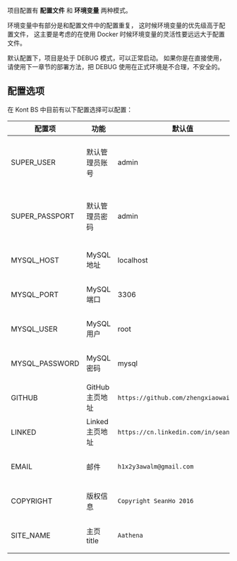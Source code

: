 项目配置有 **配置文件** 和 **环境变量** 两种模式。

环境变量中有部分是和配置文件中的配置重复，
这时候环境变量的优先级高于配置文件，
这主要是考虑的在使用 Docker 时候环境变量的灵活性要远远大于配置文件。

默认配置下，项目是处于 DEBUG 模式，可以正常启动。
如果你是在直接使用，请使用下一章节的部署方法，把 DEBUG 使用在正式环境是不合理，不安全的。


## 配置选项

在 Kont BS 中目前有以下配置选择可以配置：

| 配置项 | 功能 | 默认值 | 说明 |
| ------------ | ------------- | ------------ | ------------ |
| SUPER_USER | 默认管理员账号  | admin | 只适用于 Docker 部署方式 |
| SUPER_PASSPORT | 默认管理员密码  | admin | 只适用于 Docker 部署方式 |
| MYSQL_HOST | MySQL 地址 | localhost | 只适用于正式环境 |
| MYSQL_PORT | MySQL 端口 | 3306 | 只适用于正式环境 |
| MYSQL_USER | MySQL 用户 | root | 只适用于正式环境 |
| MYSQL_PASSWORD | MySQL 密码 | mysql | 只适用于正式环境 |
| GITHUB | GitHub 主页地址 | `https://github.com/zhengxiaowai`| 马上迁移到数据库中|
| LINKED | Linked 主页地址 | `https://cn.linkedin.com/in/seanho116` | 马上迁移到数据库中 |
| EMAIL | 邮件| `h1x2y3awalm@gmail.com` | 马上迁移到数据库中 |
| COPYRIGHT | 版权信息 | `Copyright SeanHo 2016` | 马上迁移到数据库中 |
| SITE_NAME | 主页 title| `Aathena` | 马上迁移到数据库中 |